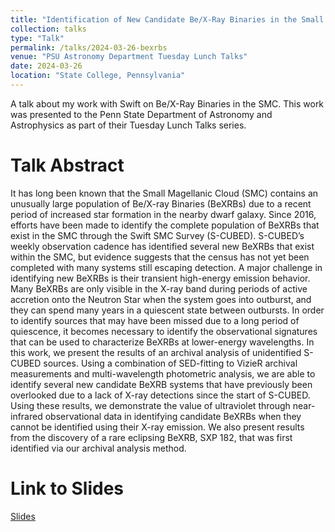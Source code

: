 ```yaml
---
title: "Identification of New Candidate Be/X-Ray Binaries in the Small Magellanic Cloud using Archival Swift SMC Survey Data"
collection: talks
type: "Talk"
permalink: /talks/2024-03-26-bexrbs
venue: "PSU Astronomy Department Tuesday Lunch Talks"
date: 2024-03-26
location: "State College, Pennsylvania"
---
```


A talk about my work with Swift on Be/X-Ray Binaries in the SMC. This work was presented to the Penn State Department of Astronomy and Astrophysics as part of their Tuesday Lunch Talks series.

Talk Abstract
=====

It has long been known that the Small Magellanic Cloud (SMC) contains an unusually large population of Be/X-ray Binaries (BeXRBs) due to a recent period of increased star formation in the nearby dwarf galaxy. 
Since 2016, efforts have been made to identify the complete population of BeXRBs that exist in the SMC through the Swift SMC Survey (S-CUBED). 
S-CUBED’s weekly observation cadence has identified several new BeXRBs that exist within the SMC, but evidence suggests that the census has not yet been completed with many systems still escaping detection. 
A major challenge in identifying new BeXRBs is their transient high-energy emission behavior. 
Many BeXRBs are only visible in the X-ray band during periods of active accretion onto the Neutron Star when the system goes into outburst, and they can spend many years in a quiescent state between outbursts. 
In order to identify sources that may have been missed due to a long period of quiescence, it becomes necessary to identify the observational signatures that can be used to characterize BeXRBs at lower-energy wavelengths. 
In this work, we present the results of an archival analysis of unidentified S-CUBED sources. 
Using a combination of SED-fitting to VizieR archival measurements and multi-wavelength photometric analysis, we are able to identify several new candidate BeXRB systems that have previously been overlooked due to a lack of X-ray detections since the start of S-CUBED. 
Using these results, we demonstrate the value of ultraviolet through near-infrared observational data in identifying candidate BeXRBs when they cannot be identified using their X-ray emission. 
We also present results from the discovery of a rare eclipsing BeXRB, SXP 182, that was first identified via our archival analysis method.

Link to Slides
=====

[Slides](/files/3-26_Lunch_Talk.pdf)
